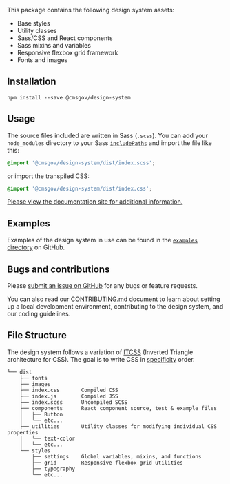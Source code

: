 This package contains the following design system assets:

- Base styles
- Utility classes
- Sass/CSS and React components
- Sass mixins and variables
- Responsive flexbox grid framework
- Fonts and images

## Installation

```
npm install --save @cmsgov/design-system
```

## Usage

The source files included are written in Sass (`.scss`). You can add your `node_modules` directory to your Sass [`includePaths`](https://github.com/sass/node-sass#includepaths) and import the file like this:

```css
@import '@cmsgov/design-system/dist/index.scss';
```

or import the transpiled CSS:

```css
@import '@cmsgov/design-system/dist/index.css';
```

[Please view the documentation site for additional information.](https://design.cms.gov/)

## Examples

Examples of the design system in use can be found in the [`examples` directory](https://github.com/CMSgov/design-system/tree/master/examples) on GitHub.

## Bugs and contributions

Please [submit an issue on GitHub](https://github.com/CMSgov/design-system) for any bugs or feature requests.

You can also read our [CONTRIBUTING.md](https://github.com/CMSgov/design-system/blob/master/CONTRIBUTING.md) document to learn about setting up a local development environment, contributing to the design system, and our coding guidelines.

## File Structure

The design system follows a variation of [ITCSS](http://thomasbyttebier.be/blog/less-css-mess) (Inverted Triangle architecture for CSS). The goal is to write CSS in [specificity](https://developer.mozilla.org/en-US/docs/Web/CSS/Specificity) order.

<!-- You can regenerate the tree by running tree -d -I "node_modules" -->

```
└── dist
    ├── fonts
    ├── images
    ├── index.css       Compiled CSS
    ├── index.js        Compiled JSS
    ├── index.scss      Uncompiled SCSS
    ├── components      React component source, test & example files
    │   ├── Button
    │   └── etc...
    ├── utilities       Utility classes for modifying individual CSS properties
    │   └── text-color
    │   └── etc...
    └── styles
        ├── settings    Global variables, mixins, and functions
        ├── grid        Responsive flexbox grid utilities
        ├── typography
        └── etc...
```
